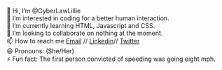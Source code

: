 👋 Hi, I’m @CyberLawLillie <br>
👀 I’m interested in coding for a better human interaction. <br>
🌱 I’m currently learning HTML, Javascript and CSS. <br>
💞️ I’m looking to collaborate on nothing at the moment. <br>
📫 How to reach me  <a href="mailto:CyberLawLillie@gmail.com">Email</a> // <a href="https://www.linkedin.com/in/cyberlawlillie/m">Linkedin</a>//
<a href="https://twitter.com/CyberLawLillie">Twitter</a> <br>
😄 Pronouns: (She/Her) <br>
⚡ Fun fact: The first person convicted of speeding was going eight mph. <br>

<!---
CyberLawLillie/CyberLawLillie is a ✨ special ✨ repository because its `README.md` (this file) appears on your GitHub profile.
You can click the Preview link to take a look at your changes.
--->
